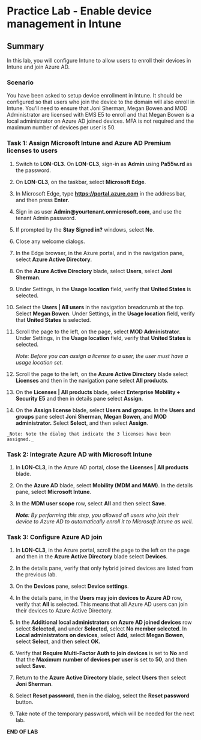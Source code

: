 # Practice Lab - Enable device management in Intune

## Summary

In this lab, you will configure Intune to allow users to enroll their devices in Intune and join Azure AD.

### Scenario

You have been asked to setup device enrollment in Intune. It should be configured so that users who join the device to the domain will also enroll in Intune.  You'll need to ensure that Joni Sherman, Megan Bowen and MOD Administrator are licensed with EMS E5 to enroll and that Megan Bowen is a local administrator on Azure AD joined devices.
MFA is not required and the maximum number of devices per user is 50.

### Task 1: Assign Microsoft Intune and Azure AD Premium licenses to users

1.  Switch to **LON-CL3**. On **LON-CL3**, sign-in as **Admin** using
    **Pa55w.rd** as the password.

2.  On **LON-CL3**, on the taskbar, select **Microsoft Edge**.

3.  In Microsoft Edge, type **https://portal.azure.com** in the address bar, and
    then press **Enter**.

4.  Sign in as user **Admin\@yourtenant.onmicrosoft.com**, and use the tenant
    Admin password.

5.  If prompted by the **Stay Signed in?** windows, select **No**.

6.  Close any welcome dialogs.

7.  In the Edge browser, in the Azure portal, and in the navigation pane, select
    **Azure Active Directory**.

8.  On the **Azure Active Directory** blade, select **Users**, select **Joni
    Sherman**.

9. Under Settings, in the **Usage location** field, verify that **United States** is selected.

10. Select the **Users | All users** in the navigation breadcrumb at the top.
    Select **Megan Bowen**. Under Settings, in the **Usage location** field, verify that **United States** is selected.

11. Scroll the page to the left, on the page, select **MOD Administrator**. Under
    Settings, in the **Usage location** field, verify that **United States** is
    selected.

    _Note: Before you can assign a license to a user, the user must have a usage
location set._

12.  Scroll the page to the left, on the **Azure Active Directory** blade select
    **Licenses** and then in the navigation pane select **All products**.

13.  On the **Licenses | All products** blade, select **Enterprise Mobility + Security E5** and
    then in details pane select **Assign**.

14.  On the **Assign license** blade, select **Users and groups**. In the
    **Users and groups** pane select **Joni Sherman**, **Megan Bowen**, and **MOD
    administrator.** Select **Select**, and then select **Assign**.

    _Note: Note the dialog that indicate the 3 licenses have been assigned._

### Task 2: Integrate Azure AD with Microsoft Intune

1.  In **LON-CL3**, in the Azure AD portal, close the **Licenses | All products** blade.

2.  On the **Azure AD** blade, select **Mobility (MDM and MAM)**. In the details pane, select **Microsoft Intune**.

3.  In the **MDM user scope** row, select **All** and then select **Save**.

    _**Note**: By performing this step, you allowed all users who join their device to Azure AD to automatically enroll it to Microsoft Intune as well._

### Task 3: Configure Azure AD join

1.  In **LON-CL3**, in the Azure portal, scroll the page to the left on the page
    and then in the **Azure Active Directory** blade select **Devices**.

2.  In the details pane, verify that only hybrid joined devices are listed from the 
    previous lab.

3.  On the **Devices** pane, select **Device settings**.

4.  In the details pane, in the **Users may join devices to Azure AD** row,
    verify that **All** is selected. This means that all Azure AD users can join
    their devices to Azure Active Directory.

5.  In the **Additional local administrators on Azure AD joined devices** row
    select **Selected**, and under **Selected**, select **No member selected**. In
    **Local administrators on devices**, select **Add**, select **Megan
    Bowen**, select **Select**, and then select **OK.**

6.  Verify that **Require Multi-Factor Auth to join devices** is set to **No**
    and that the **Maximum number of devices per user** is set to **50**, and
    then select **Save**.

7.  Return to the **Azure Active Directory** blade, select **Users** then select
    **Joni Sherman**.

8.  Select **Reset password**, then in the dialog, select the **Reset password** button. 

9.  Take note of the temporary password, which will be needed for the next lab.


**END OF LAB**